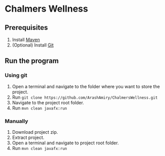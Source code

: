 # Chalmers Wellness

## Prerequisites
1. Install [Maven](https://maven.apache.org/install.html)
2. (Optional) Install [Git](https://git-scm.com/downloads)

## Run the program
### Using git
1. Open a terminal and navigate to the folder where you want to store the project.
2. Run `git clone https://github.com/ArashAmiry/ChalmersWellness.git`
3. Navigate to the project root folder.
4. Run `mvn clean javafx:run`
### Manually
1. Download project zip.
2. Extract project.
3. Open a terminal and navigate to project root folder.
4. Run `mvn clean javafx:run`


